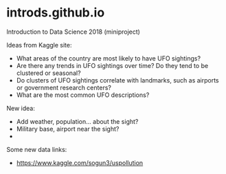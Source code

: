 # introds.github.io
Introduction to Data Science 2018 (miniproject)

Ideas from Kaggle site:
- What areas of the country are most likely to have UFO sightings?
- Are there any trends in UFO sightings over time? Do they tend to be clustered or seasonal?
- Do clusters of UFO sightings correlate with landmarks, such as airports or government research centers?
- What are the most common UFO descriptions?

New idea:
- Add weather, population... about the sight?
- Military base, airport near the sight?
-

Some new data links:
- https://www.kaggle.com/sogun3/uspollution
